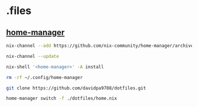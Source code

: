# .files

## [home-manager](https://nix-community.github.io/home-manager/index.xhtml#sec-install-standalone)

```sh
nix-channel --add https://github.com/nix-community/home-manager/archive/release-23.11.tar.gz home-manager

nix-channel --update

nix-shell '<home-manager>' -A install

rm -rf ~/.config/home-manager

git clone https://github.com/davidpa9708/dotfiles.git

home-manager switch -f ./dotfiles/home.nix
```